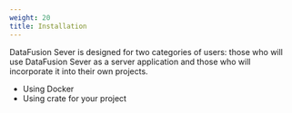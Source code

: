 ```yaml
---
weight: 20
title: Installation
---
```


DataFusion Sever is designed for two categories of users: those who will use DataFusion Sever as a server application and those who will incorporate it into their own projects.

* Using Docker
* Using crate for your project
